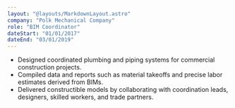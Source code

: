 ```yaml
---
layout: "@layouts/MarkdownLayout.astro"
company: "Polk Mechanical Company"
role: "BIM Coordinator"
dateStart: "01/01/2017"
dateEnd: "03/01/2019"
---
```


- Designed coordinated plumbing and piping systems for commercial construction projects.
- Compiled data and reports such as material takeoffs and precise labor estimates derived from BIMs.
- Delivered constructible models by collaborating with coordination leads, designers, skilled workers, and trade partners.
